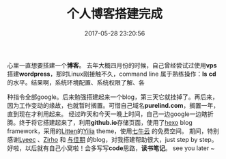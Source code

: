 ﻿---
title: 个人博客搭建完成
date: 2017-05-28 23:20:56
tags:
- blog
- plan
- why
---

心里一直想要搭建一个**博客**。
去年大概四月份的时候，自己曾经尝试过使用**vps**搭建**wordpress**，那时Linux刚接触不久，command line 属于熟练操作：**ls** **cd** 的水平。结果啊，系统环境配置、系统权限了解、各
<!--more-->
种指令全部google。后来勉强搭建起来一个blog，第三天它就挂掉了。再后来，因为工作变动的缘故，也就暂时搁置。可惜自己域名**purelind.com**，搁置一年，直到现在才利用起来。
经过昨天和今天一晚上时间，自己一边google一边瞎折腾。终于将它搭建起来了，利用**github.io**存储页面，使用了[hexo][1] blog framework，采用的[Litten][2]的[Yilia][3] theme，使用[七牛云][4] 
的免费空间。
期间，特别感谢[Lyeec][5] 、[Zirho][6] 和 [与佳期][7] 的blog，对我搭建帮助很大，just step by step。好啦，以后就有自己小窝啦！会多写写**code**思路，**读书笔记**。
 see you later ~
    

  [1]: https://github.com/hexojs/hexo
  [2]: http://litten.me/
  [3]: https://github.com/litten/hexo-theme-yilia
  [4]: https://www.qiniu.com/
  [5]: http://dapanggit.github.io/jekyll-to-hexo/
  [6]: https://zirho.github.io/2016/06/04/hexo/
  [7]: http://gonghonglou.com/2016/02/03/firstblog/
